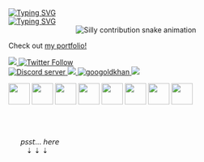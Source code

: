 <a align="center" href="https://github.com/xhyabunny">
    <img src="https://readme-typing-svg.demolab.com?font=Monospace&size=18&duration=2000&pause=400&multiline=true&width=500&height=80&lines=xhyabunny+(Fka.+bonndubz);Developer+%7C+Musician+%7C+Artist+%7C+DJ;;Ababababababababa" alt="Typing SVG" />
</a>
<br>
<a align="center" href="https://github.com/xhyabunny">
    <img src="https://readme-typing-svg.demolab.com?font=Monospace&color=fff&size=13&duration=600&pause=400&multiline=true&width=500&height=80&lines=Your+local+area+bunny+coder.+🐰;I am the guy who made that tool for you 🧪;Make sure to check all my other socials,,,+🥞;;Ababababababababa" alt="Typing SVG" />
</a>
<br>

<div align="center">
  <picture>
    <source media="(prefers-color-scheme: dark)" srcset="https://raw.githubusercontent.com/xhyabunny/xhyabunny/output/silly-contribution-snake-dark.svg" />
    <source media="(prefers-color-scheme: light)" srcset="https://raw.githubusercontent.com/xhyabunny/xhyabunny/output/silly-contribution-snake.svg" />
    <img alt="Silly contribution snake animation" src="github-snake.svg" />
  </picture>
</div>

Check out [my portfolio!](https://xhyabunny.com/tiagolaurenzi)
<br>
<div>
<a class="header-badge" target="_blank" href="https://www.linkedin.com/in/xhyabunny/">
    <img src="https://img.shields.io/badge/style--5eba00.svg?label=LinkedIn&logo=linkedin&style=social">
</a>
<a class="header-badge" target="_blank" href="https://twitter.com/bonndubz">
    <img alt="Twitter Follow" src="https://img.shields.io/twitter/follow/bonndubz?style=social">
</a><br>
<a href="https://discord.gg/Ktkrg7C2da">
    <img src="https://img.shields.io/discord/777028166535479326?color=5865F2&logo=discord&logoColor=white" alt="Discord server" />
</a>
<a href="https://xhyabunny.com">
    <img src="https://img.shields.io/badge/Website-xhyabunny.com-lightgreen?style=flat-square">
</a>  
<a href="https://github.com/xhyabunny">
    <img src="https://komarev.com/ghpvc/?username=xhyabunny&label=Visitors&color=orange&style=flat-square" alt="googoldkhan" />
</a>

<a href="mailto:xhya@post.com">
    <img src="https://img.shields.io/badge/-Email-red?style=flat-square&logo=gmail&logoColor=white">
</a>
    </div>
    <p align="left">
  <img src='https://user-images.githubusercontent.com/106491722/210182101-741943f9-c945-4f06-80f2-53716f0a98c4.png' height='42px'/>
  <img src='https://user-images.githubusercontent.com/106491722/186936949-86e5784f-99cf-4c24-9125-a022a895ce92.jpg' height='42px'/>
  <img src='https://user-images.githubusercontent.com/106491722/186936946-2fb5abbb-59e2-4b9c-b53a-bf0846b6539a.png' height='42px'/>
  <img src="https://cdn-icons-png.flaticon.com/512/5968/5968242.png" height='42px'/>
  <img src='https://user-images.githubusercontent.com/106491722/186936943-12a8bb5d-9bd7-429d-9341-a9ce966c1799.png' height='42px'/>
  <img src='https://user-images.githubusercontent.com/106491722/186936953-6b6cbd7d-f942-4717-a5d7-6db6310f9ed7.png' height='42px'/>
  <img src='https://user-images.githubusercontent.com/106491722/186936955-ae528a6d-91d0-40e0-a995-dcbea8aae11f.png' height='42px'/>
  <img src='https://upload.wikimedia.org/wikipedia/commons/thumb/9/91/Electron_Software_Framework_Logo.svg/256px-Electron_Software_Framework_Logo.svg.png' height='42px'/>
  </p>
<br>
 
<br> ‎ ‎ ‎ ‎ ‎ ‎ ‎𝘱𝘴𝘴𝘵... 𝘩𝘦𝘳𝘦
<br>‎ ‎ ‎ ‎ ‎‎ ‎ ‎ ‎‎ ‎‎ ‎‎⇣ ⇣ ⇣
<br>

